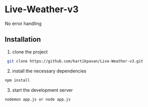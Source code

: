 # Live-Weather-v3
No error handling

## Installation
1) clone the project
```bash
 git clone https://github.com/kartikpavan/Live-Weather-v3.git
```
2) install the necessary dependencies
``` bash
npm install
```
3) start the development server
``` bash
nodemon app.js or node app.js
```

